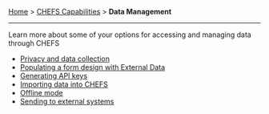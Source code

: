 [Home](.) > [CHEFS Capabilities](CHEFS-Capabilities) > **Data Management**
***

Learn more about some of your options for accessing and managing data through CHEFS

* [Privacy and data collection](Privacy-and-data-collection)
* [Populating a form design with External Data](Populating-a-form-design-with-External-Data)
* [Generating API keys](Generating-API-Keys)
* [Importing data into CHEFS](importing-data-into-chefs)
* [Offline mode](Offline-mode)
* [Sending to external systems](Sending-to-an-external-systems)

